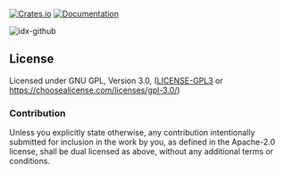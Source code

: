 [![Crates.io](https://img.shields.io/crates/v/idx-rs.svg)](https://crates.io/crates/idx-rs)
[![Documentation](https://docs.rs/idx-rs/badge.svg)](https://docs.rs/idx-rs)

![idx-github](https://user-images.githubusercontent.com/61421472/145660771-6eb75b4c-10f0-4cfc-b6e1-ca36d1d16f23.png)

## License

Licensed under GNU GPL, Version 3.0, ([LICENSE-GPL3](LICENSE-GPL3) or https://choosealicense.com/licenses/gpl-3.0/)

### Contribution

Unless you explicitly state otherwise, any contribution intentionally submitted
for inclusion in the work by you, as defined in the Apache-2.0 license, shall be dual licensed as above, without any
additional terms or conditions.

